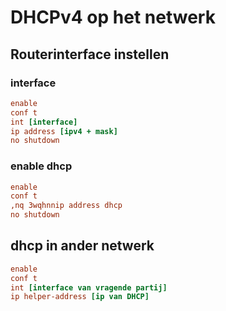 # DHCPv4 op het netwerk

## Routerinterface instellen

### interface
```ini
enable
conf t
int [interface]
ip address [ipv4 + mask]
no shutdown
```
### enable dhcp
```ini
enable
conf t
,nq 3wqhnnip address dhcp
no shutdown
```
## dhcp in ander netwerk
```ini
enable
conf t
int [interface van vragende partij]
ip helper-address [ip van DHCP] 
```